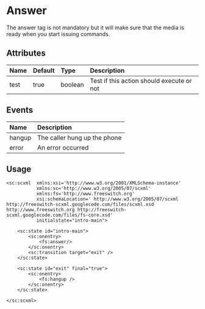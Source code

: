 # Answer #
The answer tag is not mandatory but it will make sure
that the media is ready when you start issuing commands.

## Attributes ##
| **Name**      | **Default** | **Type**      | **Description**                                  |
|:--------------|:------------|:--------------|:-------------------------------------------------|
| test          | true        | boolean       | Test if this action should execute or not        |

## Events ##
| **Name**      | **Description** |
|:--------------|:----------------|
| hangup        | The caller hung up the phone |
| error         | An error occurred      |

## Usage ##

```
<sc:scxml  xmlns:xsi='http://www.w3.org/2001/XMLSchema-instance'
           xmlns:sc='http://www.w3.org/2005/07/scxml'
           xmlns:fs='http://www.freeswitch.org'
           xsi:schemaLocation=' http://www.w3.org/2005/07/scxml  http://freeswitch-scxml.googlecode.com/files/scxml.xsd http://www.freeswitch.org http://freeswitch-scxml.googlecode.com/files/fs-core.xsd' 
           initialstate="intro-main">
    
    <sc:state id="intro-main">
        <sc:onentry>
            <fs:answer/>
        </sc:onentry>
        <sc:transition target="exit" />
    </sc:state>
    
    <sc:state id="exit" final="true">
        <sc:onentry>
            <fs:hangup />
        </sc:onentry>                
    </sc:state>
    
</sc:scxml>

```

